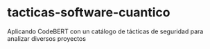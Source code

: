 # tacticas-software-cuantico
Aplicando CodeBERT con un catálogo de tácticas de seguridad para analizar diversos proyectos
